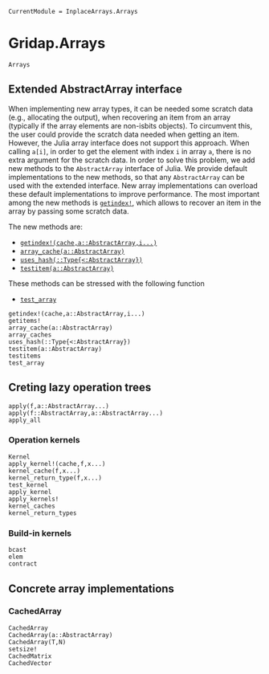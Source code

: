 
```@meta
CurrentModule = InplaceArrays.Arrays
```
# Gridap.Arrays

```@docs
Arrays
```

## Extended AbstractArray interface

When implementing new array types, it can be needed some scratch data (e.g., allocating the output), when recovering an item from an array (typically if the array elements are non-isbits objects). To circumvent this, the user could provide the scratch data needed when getting an item. However, the Julia array interface does not support this approach. When calling `a[i]`, in order to get the element with index `i` in array `a`, there is no extra argument for the scratch data. In order to solve this problem, we add new methods to the `AbstractArray` interface of Julia. We provide default implementations to the new methods, so that any `AbstractArray` can be used with the extended interface. New array implementations can overload these default implementations to improve performance. The most important among the new methods is [`getindex!`](@ref), which allows to recover an item in the array by passing some scratch data.

The new methods are:
- [`getindex!(cache,a::AbstractArray,i...)`](@ref)
- [`array_cache(a::AbstractArray)`](@ref)
- [`uses_hash(::Type{<:AbstractArray})`](@ref)
- [`testitem(a::AbstractArray)`](@ref)

These methods can be stressed with the following function
- [`test_array`](@ref)

```@docs
getindex!(cache,a::AbstractArray,i...)
getitems!
array_cache(a::AbstractArray)
array_caches
uses_hash(::Type{<:AbstractArray})
testitem(a::AbstractArray)
testitems
test_array
```

## Creting lazy operation trees

```@docs
apply(f,a::AbstractArray...)
apply(f::AbstractArray,a::AbstractArray...)
apply_all
```

### Operation kernels

```@docs
Kernel
apply_kernel!(cache,f,x...)
kernel_cache(f,x...)
kernel_return_type(f,x...)
test_kernel
apply_kernel
apply_kernels!
kernel_caches
kernel_return_types
```
### Build-in kernels

```@docs
bcast
elem
contract
```
## Concrete array implementations

### CachedArray

```@docs
CachedArray
CachedArray(a::AbstractArray)
CachedArray(T,N)
setsize!
CachedMatrix
CachedVector
```

